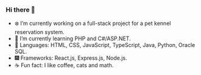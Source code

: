### Hi there 👋
- ❄️ I’m currently working on a full-stack project for a pet kennel reservation system.
- 🔎 I’m currently learning PHP and C#/ASP.NET.
- 📖 Languages: HTML, CSS, JavaScript, TypeScript, Java, Python, Oracle SQL.
- 🎆 Frameworks: React.js, Express.js, Node.js.
- ☕ Fun fact: I like coffee, cats and math.
